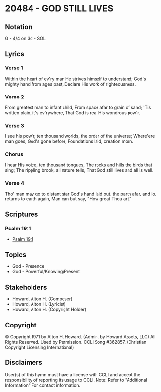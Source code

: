 # 20484 - GOD STILL LIVES

## Notation

G - 4/4 on 3d - SOL

## Lyrics

### Verse 1

Within the heart of ev'ry man He strives himself to understand; God's mighty hand from ages past, Declare His work of righteousness.

### Verse 2

From greatest man to infant child, From space afar to grain of sand; 'Tis written plain, it's ev'rywhere, That God is real His wondrous pow'r.

### Verse 3

I see his pow'r, ten thousand worlds, the order of the universe; Where'ere man goes, God's gone before, Foundations laid, creation morn.

### Chorus

I hear His voice, ten thousand tongues, The rocks and hills the birds that sing; The rippling brook, all nature tells, That God still lives and all is well.

### Verse 4

Tho' man may go to distant star God's hand laid out, the parth afar, and lo, returns to earth again, Man can but say, "How great Thou art."


## Scriptures

### Psalm 19:1

- [Psalm 19:1](https://www.biblegateway.com/passage/?search=Psalm%2019%3A1)


## Topics

- God - Presence
- God - Powerful/Knowing/Present

## Stakeholders

- Howard, Alton H. (Composer)
- Howard, Alton H. (Lyricist)
- Howard, Alton H. (Copyright Holder)

## Copyright

© Copyright 1971 by Alton H. Howard. (Admin. by Howard Assets, LLC) All Rights Reserved. Used by Permission. CCLI Song #362857.
(Christian Copyright Licensing International)

## Disclaimers

User(s) of this hymn must have a license with CCLI and accept the responsibility of reporting its usage to CCLI.
Note: Refer to "Additional Information" For contact information.

